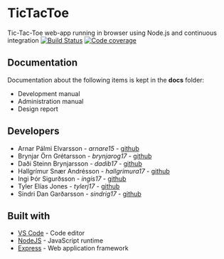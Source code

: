 # TicTacToe

Tic-Tac-Toe web-app running in browser using Node.js and continuous integration
[![Build Status][circleCI-image]][circleCI-url] [![Code coverage][coverage-image]][coverage-url]

## Documentation

Documentation about the following items is kept in the **docs** folder:
- Development manual
- Administration manual
- Design report

## Developers

* Arnar Pálmi Elvarsson - *arnare15* - [github](https://github.com/arnarish)
* Brynjar Örn Grétarsson - *brynjarog17* - [github](https://github.com/brynjarorng)
* Daði Steinn Brynjarsson - *dadib17* - [github](https://github.com/dadisteinn)
* Hallgrímur Snær Andrésson - *hallgrimura17* - [github](https://github.com/hallgrimura17)
* Ingi Þór Sigurðsson - *ingis17* - [github](https://github.com/flimster)
* Tyler Elías Jones - *tylerj17* - [github](https://github.com/tylerelias)
* Sindri Dan Garðarsson - *sindrig17* - [github](https://github.com/sindridan)

## Built with

* [VS Code](https://code.visualstudio.com/Download) - Code editor
* [NodeJS](https://nodejs.org) - JavaScript runtime
* [Express](https://expressjs.com/) - Web application framework


[circleCI-image]: https://circleci.com/gh/Late-Term-Assignment/TicTacToe.svg?style=svg
[circleCI-url]: https://circleci.com/gh/Late-Term-Assignment/TicTacToe

[coverage-image]: https://coveralls.io/repos/github/Late-Term-Assignment/TicTacToe/badge.svg?branch=CodeCoverageSetup
[coverage-url]: https://coveralls.io/github/Late-Term-Assignment/TicTacToe?branch=codeCoverageSetup